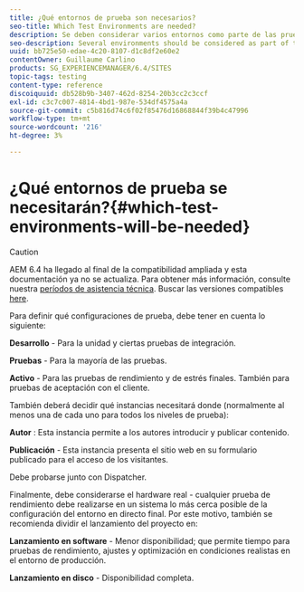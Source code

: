 ```yaml
---
title: ¿Qué entornos de prueba son necesarios?
seo-title: Which Test Environments are needed?
description: Se deben considerar varios entornos como parte de las pruebas
seo-description: Several environments should be considered as part of testing
uuid: bb725e50-edae-4c20-8107-d1c8df2e60e2
contentOwner: Guillaume Carlino
products: SG_EXPERIENCEMANAGER/6.4/SITES
topic-tags: testing
content-type: reference
discoiquuid: db528b9b-3407-462d-8254-20b3cc2c3ccf
exl-id: c3c7c007-4814-4bd1-987e-534df4575a4a
source-git-commit: c5b816d74c6f02f85476d16868844f39b4c47996
workflow-type: tm+mt
source-wordcount: '216'
ht-degree: 3%

---
```


# ¿Qué entornos de prueba se necesitarán?{#which-test-environments-will-be-needed}

>[!CAUTION]
>
>AEM 6.4 ha llegado al final de la compatibilidad ampliada y esta documentación ya no se actualiza. Para obtener más información, consulte nuestra [períodos de asistencia técnica](https://helpx.adobe.com/es/support/programs/eol-matrix.html). Buscar las versiones compatibles [here](https://experienceleague.adobe.com/docs/).

Para definir qué configuraciones de prueba, debe tener en cuenta lo siguiente:

**Desarrollo** - Para la unidad y ciertas pruebas de integración.

**Pruebas** - Para la mayoría de las pruebas.

**Activo** - Para las pruebas de rendimiento y de estrés finales. También para pruebas de aceptación con el cliente.

También deberá decidir qué instancias necesitará donde (normalmente al menos una de cada uno para todos los niveles de prueba):

**Autor** : Esta instancia permite a los autores introducir y publicar contenido.

**Publicación** - Esta instancia presenta el sitio web en su formulario publicado para el acceso de los visitantes.

Debe probarse junto con Dispatcher.

Finalmente, debe considerarse el hardware real - cualquier prueba de rendimiento debe realizarse en un sistema lo más cerca posible de la configuración del entorno en directo final. Por este motivo, también se recomienda dividir el lanzamiento del proyecto en:

**Lanzamiento en software** - Menor disponibilidad; que permite tiempo para pruebas de rendimiento, ajustes y optimización en condiciones realistas en el entorno de producción.

**Lanzamiento en disco** - Disponibilidad completa.
